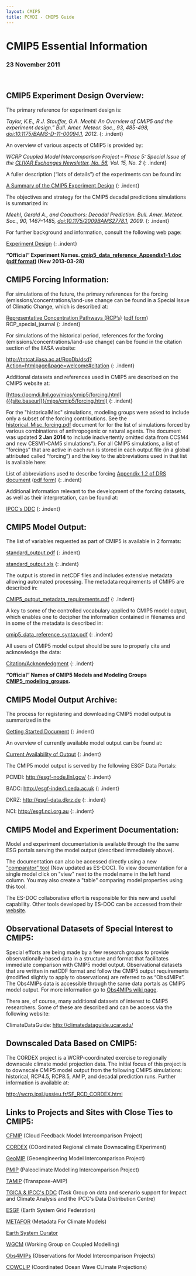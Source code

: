 ```yaml
---
layout: CMIP5
title: PCMDI - CMIP5 Guide
---
```


# CMIP5 Essential Information 

### 23 November 2011

<br>

## CMIP5 Experiment Design Overview:


The primary reference for experiment design is:

*Taylor, K.E., R.J. Stouffer, G.A. Meehl: An Overview of CMIP5 and the experiment design.” Bull. Amer. Meteor. Soc., 93, 485-498, [doi:10.1175/BAMS-D-11-00094.1](http://dx.doi.org/doi:10.1175/BAMS-D-11-00094.1), 2012.*
{: .indent}


An overview of various aspects of CMIP5 is provided by:

*WCRP Coupled Model Intercomparison Project – Phase 5: Special Issue of the [CLIVAR Exchanges Newsletter, No. 56](http://www.clivar.org/publications/exchanges/Exchanges_56.pdf), Vol. 15, No. 2*
{: .indent}


A fuller description (“lots of details”) of the experiments can be found in:

[A Summary of the CMIP5 Experiment Design]({{site.baseurl}}/mips/cmip5/Taylor_CMIP5_design.pdf)
{: .indent}


The objectives and strategy for the CMIP5 decadal predictions simulations is summarized in:

*Meehl, Gerald A., and Coauthors: Decadal Prediction. Bull. Amer. Meteor. Soc., 90, 1467–1485, [doi:10.1175/2009BAMS2778.1](http://dx.doi.org/doi:10.1175/2009BAMS2778.1), 2009.*
{: .indent}

For further background and information, consult the following web page:

[Experiment Design]({{site.baseurl}}/mips/cmip5/experiment_design.html)
{: .indent}



**“Official” Experiment Names. [cmip5_data_reference_Appendix1-1.doc]({{site.baseurl}}/mips/cmip5/experiment_design.html) ([pdf format]({{site.baseurl}}/mips/cmip5/cmip5_data_reference_Appendix1-1.pdf)) (New 2013-03-28)**


## CMIP5 Forcing Information:

For simulations of the future, the primary references for the forcing (emissions/concentrations/land-use change can be found in a Special Issue of Climatic Change, which is described at:

[Representative Concentration Pathways (RCP’s)]({{site.baseurl}}/mips/cmip5/RCP_journal_special.docx) ([pdf form]({{site.baseurl}}/mips/cmip5/RCP_journal_special.pdf)) RCP_special_journal
{: .indent}



For simulations of the historical period, references for the forcing (emissions/concentrations/land-use change) can be found in the citation section of the IIASA website:

<http://tntcat.iiasa.ac.at/RcpDb/dsd?Action=htmlpage&page=welcome#citation>
{: .indent}



Additional datasets and references used in CMIP5 are described on the CMIP5 website at:

[https://pcmdi.llnl.gov/mips/cmip5/forcing.html]({{site.baseurl}}/mips/cmip5/forcing.html)
{: .indent}


For the "historicalMisc" simulations, modeling groups were asked to include only a subset of the forcing contributions. See the [historical_Misc_forcing.pdf]({{site.baseurl}}/mips/cmip5/historical_Misc_forcing.pdf) document for for the list of simulations forced by various combinations of anthropogenic or natural agents. The document was updated **2 Jan 2014** to include inadvertently omitted data from CCSM4 and new CESM1-CAM5 simulations"). For all CMIP5 simulations, a list of “forcings” that are active in each run is stored in each output file (in a global attributed called “forcing”) and the key to the abbreviations used in that list is available here:

List of abbreviations used to describe forcing [Appendix 1.2 of DRS document]({{site.baseurl}}/mips/cmip5/cmip5_data_reference_Appendix1-2.doc) ([pdf form]({{site.baseurl}}/mips/cmip5/cmip5_data_reference_Appendix1-2.pdf))
{: .indent}


Additional information relevant to the development of the forcing datasets, as well as their interpretation, can be found at:

[IPCC's DDC](http://www.ipcc-data.org/index.html)
{: .indent}


## CMIP5 Model Output:

The list of variables requested as part of CMIP5 is available in 2 formats:

[standard_output.pdf]({{site.baseurl}}/mips/cmip5/standard_output.pdf)
{: .indent}

[standard_output.xls]({{site.baseurl}}/mips/cmip/standard_output.xls)
{: .indent}

The output is stored in netCDF files and includes extensive metadata allowing automated processing.  The metadata requirements of CMIP5 are described in:

[CMIP5_output_metadata_requirements.pdf]({{site.baseurl}}/mips/cmip5/CMIP5_output_metadata_requirements.pdf)
{: .indent}

A key to some of the controlled vocabulary applied to CMIP5 model output, which enables one to decipher the information contained in filenames and in some of the metadata is described in:

[cmip5_data_reference_syntax.pdf]({{site.baseurl}}/mips/cmip5/cmip5_data_reference_syntax.pdf)
{: .indent}

All users of CMIP5 model output should be sure to properly cite and acknowledge the data: 

[Citation/Acknowledgment]({{site.baseurl}}/mips/cmip5/citation.html)
{: .indent}


**“Official” Names of CMIP5 Models and Modeling Groups [CMIP5_modeling_groups]({{site.baseurl}}/mips/cmip5/CMIP5_modeling_groups.pdf).**

## CMIP5 Model Output Archive:

The process for registering and downloading CMIP5 model output is summarized in the

[Getting Started Document]({{site.baseurl}}/mips/cmip5/data-access-getting-started.html)
{: .indent}

An overview of currently available model output can be found at:

[Current Availability of Output]({{site.baseurl}}/mips/cmip5/availability.html)
{: .indent}

The CMIP5 model output is served by the following ESGF Data Portals:

PCMDI: <http://esgf-node.llnl.gov/>
{: .indent}

BADC: <http://esgf-index1.ceda.ac.uk>
{: .indent}

DKRZ: <http://esgf-data.dkrz.de>
{: .indent}

NCI: <http://esgf.nci.org.au>
{: .indent}

## CMIP5 Model and Experiment Documentation:


Model and experiment documentation is available through the the same ESG portals serving the model output (described immediately above).


The documentation can also be accessed directly using a new ["comparator" tool](http://search.es-doc.org) (Now updated as ES-DOC). To view documentation for a single model click on "view" next to the model name in the left hand column. You may also create a "table" comparing model properties using this tool.


The ES-DOC collaborative effort is responsible for this new and useful capability. Other tools developed by ES-DOC can be accessed from their [website](http://es-doc.org/).

## Observational Datasets of Special Interest to CMIP5:


Special efforts are being made by a few research groups to provide observationally-based data in a structure and format that facilitates immediate comparison with CMIP5 model output.  Observational datasets that are written in netCDF format and follow the CMIP5 output requirements (modified slightly to apply to observations) are referred to as “Obs4MIPs”.  The Obs4MIPs data is accessible through the same data portals as CMIP5 model output.  For more information go to [Obs4MIPs wiki page](http://obs4mips.llnl.gov:8080/wiki/).

There are, of course, many additional datasets of interest to CMIP5 researchers.  Some of these are described and can be access via the following website:

ClimateDataGuide: <http://climatedataguide.ucar.edu/>

## Downscaled Data Based on CMIP5:

The CORDEX project is a WCRP-coordinated exercise to regionally downscale climate model projection data.  The initial focus of this project is to downscale CMIP5 model output from the following CMIP5 simulations: historical, RCP4.5, RCP8.5, AMIP, and decadal prediction runs.  Further information is available at:

<http://wcrp.ipsl.jussieu.fr/SF_RCD_CORDEX.html>


## Links to Projects and Sites with Close Ties to CMIP5:

[CFMIP](http://cfmip.metoffice.com/) (Cloud Feedback Model Intercomparison Project)

[CORDEX](http://wcrp.ipsl.jussieu.fr/SF_RCD_CORDEX.html) (COordinated Regional climate Downscaling EXperiment)

[GeoMIP](http://climate.envsci.rutgers.edu/GeoMIP/) (Geoengineering Model Intercomparison Project)

[PMIP](http://pmip3.lsce.ipsl.fr/) (Paleoclimate Modelling Intercomparison Project)

[TAMIP](http://www.metoffice.gov.uk/hadobs/tamip/) (Transpose-AMIP)

[TGICA & IPCC's DDC](http://www.ipcc-data.org/ddc_about.html) (Task Group on data and scenario support for Impact and Climate Analysis and the IPCC's Data Distribution Centre)

[ESGF](http://esgf.llnl.gov) (Earth System Grid Federation)

[METAFOR](http://metaforclimate.eu/) (Metadata For Climate Models)

[Earth System Curator](https://www.earthsystemcog.org/projects/earthsystemcurator/)

[WGCM](http://www.wcrp-climate.org/wgcm/) (Working Group on Coupled Modelling)

[Obs4MIPs](http://obs4mips.llnl.gov:8080/wiki/) (Observations for Model Intercomparison Projects)

[COWCLIP](http://www.jcomm.info/COWCLIP) (Coordinated Ocean Wave CLImate Projections)




